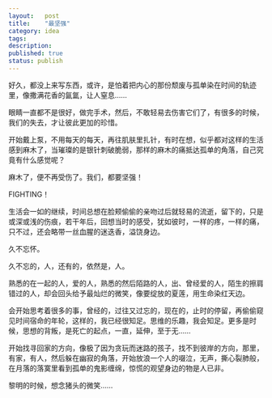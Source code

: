 ```yaml
---
layout:   post
title:    "最坚强"
category: idea
tags:     
description: 
published: true
status: publish
---
```


好久，都没上来写东西，或许，是怕着把内心的那份颓废与孤单染在时间的轨迹里，像撒满花香的氤氲，让人窒息……  

眼睛一直都不是很好，做完手术，然后，不敢轻易去伤害它们了，有很多的时候，我们的失去，才让彼此更加的珍惜。 

开始戴上泵，不用每天的每天，再往肌肤里扎针，有时在想，似乎都对这样的生活感到麻木了，当璀璨的是银针刺破脆弱，那样的麻木的痛抵达孤单的角落，自己究竟有什么感觉呢？ 

麻木了，便不再受伤了。我们，都要坚强！ 

FIGHTING！ 
   

生活会一如的继续，时间总想在脸颊偷偷的亲吻过后就轻易的流逝，留下的，只是或深或浅的伤痕，若干年后，回想当时的感受，犹如彼时，一样的疼，一样的痛，只不过，还会略带一丝血腥的迷迭香，溢饶身边。 

久不忘怀。 

久不忘的，人，还有的，依然是，人。 

熟悉的在一起的人，爱的人，熟悉的然后陌路的人，出、曾经爱的人，陌生的擦肩错过的人，却会回头给予最灿烂的微笑，像要绽放的夏莲，用生命染红天边。 


会开始思考着很多的事，曾经的，过往又过忘的，现在的，止时的停留，再偷偷窥见时间宿命的年轮，这样的，我已经很知足。思维的乐趣，我会知足。更多是时候，思想的背叛，是死亡的起点，一直，延伸，至于无…… 
   
开始找寻回家的方向，像极了因为贪玩而迷路的孩子，找不到彼岸的方向，那里，有家，有人，然后躲在幽寂的角落，开始放浪一个人的啜泣，无声，撕心裂肺般，在月落的落寞里看到孤单的鬼影缠绵，惊慌的观望身边的物是人已非。 

黎明的时候，想念猪头的微笑……   